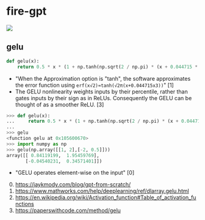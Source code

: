 # fire-gpt
![](https://pbs.twimg.com/media/FpMNyPdWYAQpjw8?format=jpg&name=4096x4096)

## gelu

```py
def gelu(x):
    return 0.5 * x * (1 + np.tanh(np.sqrt(2 / np.pi) * (x + 0.044715 * x**3)))
```

- "When the Approximation option is "tanh", the software approximates the error function using `erf(x√2)≈tanh(√2π(x+0.044715x3))`" [1]
- The GELU nonlinearity weights inputs by their percentile, rather than gates inputs by their sign as in ReLUs. Consequently the GELU can be thought of as a smoother ReLU. [3]


```py
>>> def gelu(x):
...     return 0.5 * x * (1 + np.tanh(np.sqrt(2 / np.pi) * (x + 0.044715 * x**3)))
...
>>> gelu
<function gelu at 0x105600670>
>>> import numpy as np
>>> gelu(np.array([[1, 2],[-2, 0.5]]))
array([[ 0.84119199,  1.95459769],
       [-0.04540231,  0.34571401]])
```

- "GELU operates element-wise on the input" [0]

0. https://jaykmody.com/blog/gpt-from-scratch/
1. https://www.mathworks.com/help/deeplearning/ref/dlarray.gelu.html
2. https://en.wikipedia.org/wiki/Activation_function#Table_of_activation_functions
3. https://paperswithcode.com/method/gelu
